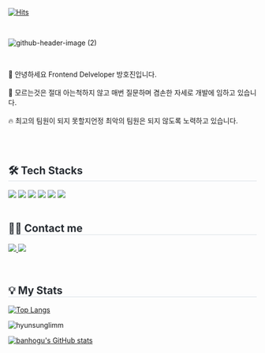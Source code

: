 [![Hits](https://hits.seeyoufarm.com/api/count/incr/badge.svg?url=https%3A%2F%2Fgithub.com%2Fbanghogu&count_bg=%23BABABA&title_bg=%23000000&icon=waze.svg&icon_color=%23E7E7E7&title=Hi%2C+Guys&edge_flat=false)](https://hits.seeyoufarm.com)

<br>

![github-header-image (2)](https://github.com/user-attachments/assets/2e80de66-2087-4570-acfc-8026d3dd6cba)


<br>

👋 안녕하세요 Frontend Delveloper 방호진입니다.<br><br>
📝 모르는것은 절대 아는척하지 않고 매번 질문하며 겸손한 자세로 개발에 임하고 있습니다.<br><br>
🔥 최고의 팀원이 되지 못할지언정 최악의 팀원은 되지 않도록 노력하고 있습니다.<br><br>

<br>

   <div style="text-align: left;"> 
    <div style="text-align: left;">
    <h2 style="border-bottom: 1px solid #d8dee4; color: #282d33;"> 🛠️ Tech Stacks </h2>
    <div style="margin: ; text-align: left;" "text-align: left;"> <img src="https://img.shields.io/badge/HTML5-E34F26?style=for-the-badge&logo=HTML5&logoColor=white">
          <img src="https://img.shields.io/badge/CSS3-1572B6?style=for-the-badge&logo=CSS3&logoColor=white">
          <img src="https://img.shields.io/badge/Javascript-F7DF1E?style=for-the-badge&logo=Javascript&logoColor=white">
       <img src="https://img.shields.io/badge/TypeScript-3178C6?style=for-the-badge&logo=typescript&logoColor=white">
          <img src="https://img.shields.io/badge/React-61DAFB?style=for-the-badge&logo=React&logoColor=white">
          <img src="https://img.shields.io/badge/Next.js-000000?style=for-the-badge&logo=Next.js&logoColor=white">
          <br/></div>
    </div>
    <div style="text-align: left;">
      <br>
    <h2 style="border-bottom: 1px solid #d8dee4; color: #282d33;"> 🧑‍💻 Contact me </h2>
    <div style="text-align: left;"> <a href=https://www.instagram.com/banhogu/> <img src="https://img.shields.io/badge/Instagram-E4405F?style=for-the-badge&logo=Instagram&logoColor=white&link=https://www.instagram.com/banhogu/"> </a>
    <a href=https://www.banghojin.site/> <img src="https://img.shields.io/badge/website-000000?style=for-the-badge&logo=About.me&logoColor=white"> </a>
      
</div>  <br> 
    <div style="text-align: left;">  </div> 
    </div><br>

<h2 style="border-bottom: 1px solid #d8dee4; color: #282d33;"> 💡 My Stats </h2>

[![Top Langs](https://github-readme-stats.vercel.app/api/top-langs/?username=banhogu)](https://github.com/anuraghazra/github-readme-stats)

<p><img align="center" src="https://github-readme-streak-stats.herokuapp.com/?user=banhogu&" alt="hyunsunglimm" /></p>

[![banhogu's GitHub stats](https://github-readme-stats.vercel.app/api?username=banhogu)](https://github.com/anuraghazra/github-readme-stats) <br>
   
